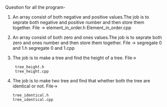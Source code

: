 
Question for all the program-


 1) An array consist of both negative and positive values.The job is to seprate both negative and positive number and then store them together.
    File  ->
        element_in_order.h
        Element_in_order.cpp 
 
 2) An array consist of both zero and ones values.The job is to seprate both zero and ones number and then store them together.
    File  ->
         segregate 0 and 1.h
         segregate 0 and 1.cpp
 3) The job is to make a tree and find the height of a tree.
    File->
          
         tree_height.h
         tree_height.cpp
  4) The job is to make two tree and find that whether both the tree are identical or not.
    File->
          
         tree_identical.h
         tree_identical.cpp
      
